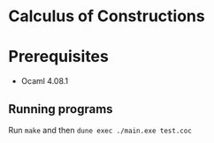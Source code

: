 # Calculus of Constructions

# Prerequisites
- Ocaml 4.08.1

## Running programs
Run `make` and then `dune exec ./main.exe test.coc`
